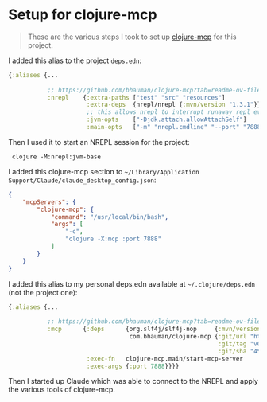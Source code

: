 # Setup for clojure-mcp

> These are the various steps I took to set up [clojure-mcp](https://github.com/bhauman/clojure-mcp) for this project.

I added this alias to the project `deps.edn`:

```clojure
{:aliases {...
           
           ;; https://github.com/bhauman/clojure-mcp?tab=readme-ov-file#step-1-configure-your-target-projects-nrepl-connection
           :nrepl    {:extra-paths ["test" "src" "resources"]
                      :extra-deps  {nrepl/nrepl {:mvn/version "1.3.1"}}
                      ;; this allows nrepl to interrupt runaway repl evals
                      :jvm-opts    ["-Djdk.attach.allowAttachSelf"]
                      :main-opts   ["-m" "nrepl.cmdline" "--port" "7888"]}}}

```

Then I used it to start an NREPL session for the project:

```shell
 clojure -M:nrepl:jvm-base
```

I added this clojure-mcp section to `~/Library/Application Support/Claude/claude_desktop_config.json`:

```json
{
    "mcpServers": {
        "clojure-mcp": {
            "command": "/usr/local/bin/bash",
            "args": [
                "-c",
                "clojure -X:mcp :port 7888"
            ]
        }
    }
}
```

I added this alias to my personal deps.edn available at  `~/.clojure/deps.edn` (not the project one):

```clojure
{:aliases {...
 
           ;; https://github.com/bhauman/clojure-mcp?tab=readme-ov-file#step-2-install-the-clojure-mcp-server
           :mcp      {:deps      {org.slf4j/slf4j-nop     {:mvn/version "2.0.16"} ;; Required for stdio server
                                  com.bhauman/clojure-mcp {:git/url "https://github.com/bhauman/clojure-mcp.git"
                                                           :git/tag "v0.1.8-alpha"
                                                           :git/sha "457f197"}}
                      :exec-fn   clojure-mcp.main/start-mcp-server
                      :exec-args {:port 7888}}}}
```

Then I started up Claude which was able to connect to the NREPL and apply the various tools of clojure-mcp.
